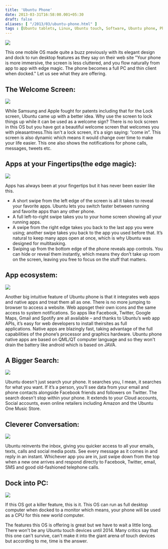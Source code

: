 ```yaml
---
title: 'Ubuntu Phone'
date: 2013-03-31T16:58:00.001+05:30
draft: false
aliases: [ "/2013/03/ubuntu-phone.html" ]
tags : [Ubuntu tablets, Linux, Ubuntu touch, Software, Ubuntu phone, Phone, smartphone, Mobile, Technology]
---
```


[![](https://2.bp.blogspot.com/-zEATfTD9EfQ/UVgNZABBrOI/AAAAAAAAAd4/vi0fdrb1imM/s1600/ubphon.jpg)](https://2.bp.blogspot.com/-zEATfTD9EfQ/UVgNZABBrOI/AAAAAAAAAd4/vi0fdrb1imM/s1600/ubphon.jpg)

This one mobile OS made quite a buzz previously with its elegant design and dock to run desktop features as they say on their web site "Your phone is more immersive, the screen is less cluttered, and you flow naturally from app to app with edge magic. The phone becomes a full PC and thin client when docked." Let us see what they are offering.  
  

> 

  

The Welcome Screen:
-------------------

[![](https://4.bp.blogspot.com/-FJ3uE7DSjnI/UVgS2sstRJI/AAAAAAAAAeY/XTtRN7paiNA/s1600/ubuntu-phone-os-3.jpg)](https://4.bp.blogspot.com/-FJ3uE7DSjnI/UVgS2sstRJI/AAAAAAAAAeY/XTtRN7paiNA/s1600/ubuntu-phone-os-3.jpg)

  

While Samsung and Apple fought for patents including that for the Lock screen, Ubuntu came up with a better idea. Why use the screen to lock things up while it can be used as a welcome sign? There is no lock screen in this OS but you have got a beautiful welcome screen that welcomes you with pleasantness.This isn't a lock screen, it’s a sign saying: “come in”. This screen is also dynamic which means it would change over time to make your life easier. This one also shows the notifications for phone calls, messages, tweets etc.

  

Apps at your Fingertips(the edge magic):
----------------------------------------

[![](https://3.bp.blogspot.com/-zmv83e0QMzY/UVgPtlTUTDI/AAAAAAAAAeI/tNL5cdCHapU/s1600/ubuntu-mobile-multitasking-550x484.jpg)](https://3.bp.blogspot.com/-zmv83e0QMzY/UVgPtlTUTDI/AAAAAAAAAeI/tNL5cdCHapU/s1600/ubuntu-mobile-multitasking-550x484.jpg)

  

Apps has always been at your fingertips but it has never been easier like this.

  
  

*   A short swipe from the left edge of the screen is all it takes to reveal your favorite apps. Ubuntu lets you switch faster between running and favorite apps than any other phone.
*   A full left-to-right swipe takes you to your home screen showing all your running apps.
*   A swipe from the right edge takes you back to the last app you were using; another swipe takes you back to the app you used before that. It’s natural to keep many apps open at once, which is why Ubuntu was designed for multitasking.
*   Swiping up from the bottom edge of the phone reveals app controls. You can hide or reveal them instantly, which means they don’t take up room on the screen, leaving you free to focus on the stuff that matters.

  

App ecosystem:
--------------

[![](https://2.bp.blogspot.com/-WvCbFTXJrVE/UVgVPRV6a-I/AAAAAAAAAek/qgtZunwgw24/s1600/App-dev-tablet-GoMobile.png)](https://2.bp.blogspot.com/-WvCbFTXJrVE/UVgVPRV6a-I/AAAAAAAAAek/qgtZunwgw24/s1600/App-dev-tablet-GoMobile.png)

  

Another big intuitive feature of Ubuntu phone is that it integrates web apps and native apps and treat them all as one. There is no more jumping to browser to access a website. Web appsget their own icons and the same access to system notifications. So apps like Facebook, Twitter, Google Maps, Gmail and Spotify are all available – and thanks to Ubuntu’s web app APIs, it’s easy for web developers to install theirsites as full applications. Native apps are blazingly fast, taking advantage of the full capabilities of the phone’s processor and graphics hardware. Ubuntu phone native apps are based on QML/QT computer language and so they won't drain the battery like android which is based on JAVA.

  

A Bigger Search:
----------------

[![](https://4.bp.blogspot.com/-d-BwG8vSdNE/UVgYJ8hg8bI/AAAAAAAAAe0/73aVL8cR0aw/s1600/it_photo_188224_52.jpg)](https://4.bp.blogspot.com/-d-BwG8vSdNE/UVgYJ8hg8bI/AAAAAAAAAe0/73aVL8cR0aw/s1600/it_photo_188224_52.jpg)

  

  

Ubuntu doesn't just search your phone. It searches you, I mean, it searches for what you want. If it’s a person, you’ll see data from your email and phone contacts alongside Facebook friends and followers on Twitter. The search doesn't stop within your phone. It extends to your Cloud accounts, Social accounts, even online retailers including Amazon and the Ubuntu One Music Store.  

  

Cleverer Conversation:
----------------------

[![](https://1.bp.blogspot.com/-poRhnrZEUX4/UVgZ7MOnKsI/AAAAAAAAAfE/qIUgCFzYI9E/s1600/1671742-inline-inline-ubuntu-101.jpg)](https://1.bp.blogspot.com/-poRhnrZEUX4/UVgZ7MOnKsI/AAAAAAAAAfE/qIUgCFzYI9E/s1600/1671742-inline-inline-ubuntu-101.jpg)

  

  

Ubuntu reinvents the inbox, giving you quicker access to all your emails, texts, calls and social media posts. See every message as it comes in and reply in an instant. Whichever app you are in, just swipe down from the top when a new one arrives and respond directly to Facebook, Twitter, email, SMS and good old-fashioned telephone calls. 

  

Dock into PC:
-------------

[![](https://4.bp.blogspot.com/-xbd2pOM76kg/UVgcUsqkx_I/AAAAAAAAAfU/eJASEgivrxM/s1600/converged-device-440x267.jpg)](https://4.bp.blogspot.com/-xbd2pOM76kg/UVgcUsqkx_I/AAAAAAAAAfU/eJASEgivrxM/s1600/converged-device-440x267.jpg)

  

If this OS got a killer feature, this is it. This OS can run as full desktop computer when docked to a monitor which means, your phone will be used as a CPU for this new world computer.

  

  

The features this OS is offering is great but we have to wait a little long. There won't be any Ubuntu touch devices until 2014. Many critics say that this one can't survive, can't make it into the giant arena of touch devices but according to me, time is the answer.